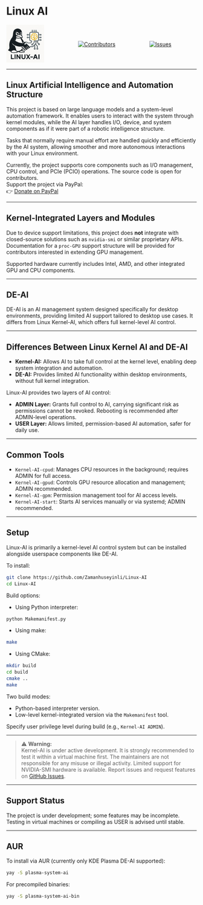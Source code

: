 # Linux AI

<div style="display: flex; align-items: center; gap: 90px;">
  <!-- Logo -->
  <a href="https://github.com/Zamanhuseyinli/Linux-AI/releases" target="_blank" rel="noopener noreferrer">
    <img src="https://raw.githubusercontent.com/Zamanhuseyinli/Linux-AI/refs/heads/main/LINUX-AI-LOGO.png" alt="Linux Collaboration AI" width="100" />
  </a>

  <!-- Contributors Badge -->
  <a href="https://github.com/Zamanhuseyinli/Linux-AI/graphs/contributors" target="_blank" rel="noopener noreferrer" style="display: inline-flex; align-items: center;">
    <img src="https://img.shields.io/github/contributors/Zamanhuseyinli/Linux-AI?color=green&style=flat-square" alt="Contributors" />
  </a>

  <!-- Issues Badge -->
  <a href="https://github.com/Zamanhuseyinli/Linux-AI/issues" target="_blank" rel="noopener noreferrer" style="display: inline-flex; align-items: center;">
    <img src="https://img.shields.io/github/issues/Zamanhuseyinli/Linux-AI?color=red&style=flat-square" alt="Issues" />
  </a>
</div>

---

## Linux Artificial Intelligence and Automation Structure

This project is based on large language models and a system-level automation framework. It enables users to interact with the system through kernel modules, while the AI layer handles I/O, device, and system components as if it were part of a robotic intelligence structure.

Tasks that normally require manual effort are handled quickly and efficiently by the AI system, allowing smoother and more autonomous interactions with your Linux environment.

Currently, the project supports core components such as I/O management, CPU control, and PCIe (PCIO) operations. The source code is open for contributors.  
Support the project via PayPal:  
👉 [Donate on PayPal](https://www.paypal.com/donate/?hosted_button_id=NKPHAU3NY3GZU)

---

## Kernel-Integrated Layers and Modules

Due to device support limitations, this project does **not** integrate with closed-source solutions such as `nvidia-smi` or similar proprietary APIs. Documentation for a `proc-GPU` support structure will be provided for contributors interested in extending GPU management.

Supported hardware currently includes Intel, AMD, and other integrated GPU and CPU components.

---

## DE-AI

DE-AI is an AI management system designed specifically for desktop environments, providing limited AI support tailored to desktop use cases. It differs from Linux Kernel-AI, which offers full kernel-level AI control.

---

## Differences Between Linux Kernel AI and DE-AI

- **Kernel-AI:** Allows AI to take full control at the kernel level, enabling deep system integration and automation.  
- **DE-AI:** Provides limited AI functionality within desktop environments, without full kernel integration.

Linux-AI provides two layers of AI control:

- **ADMIN Layer:** Grants full control to AI, carrying significant risk as permissions cannot be revoked. Rebooting is recommended after ADMIN-level operations.  
- **USER Layer:** Allows limited, permission-based AI automation, safer for daily use.

---

## Common Tools

- `Kernel-AI-cpud`: Manages CPU resources in the background; requires ADMIN for full access.  
- `Kernel-AI-gpud`: Controls GPU resource allocation and management; ADMIN recommended.  
- `Kernel-AI-gpm`: Permission management tool for AI access levels.  
- `Kernel-AI-start`: Starts AI services manually or via systemd; ADMIN recommended.

---

## Setup

Linux-AI is primarily a kernel-level AI control system but can be installed alongside userspace components like DE-AI.

To install:

```bash
git clone https://github.com/Zamanhuseyinli/Linux-AI
cd Linux-AI
```

Build options:

- Using Python interpreter:

```bash
python Makemanifest.py
```

- Using make:

```bash
make
```

- Using CMake:

```bash
mkdir build
cd build
cmake ..
make
```

Two build modes:

- Python-based interpreter version.  
- Low-level kernel-integrated version via the `Makemanifest` tool.

Specify user privilege level during build (e.g., `Kernel-AI ADMIN`).

---

> ⚠️ **Warning:**  
> Kernel-AI is under active development. It is strongly recommended to test it within a virtual machine first. The maintainers are not responsible for any misuse or illegal activity. Limited support for NVIDIA-SMI hardware is available. Report issues and request features on [GitHub Issues](https://github.com/Zamanhuseyinli/Linux-AI/issues).

---

## Support Status

The project is under development; some features may be incomplete. Testing in virtual machines or compiling as USER is advised until stable.

---

## AUR

To install via AUR (currently only KDE Plasma DE-AI supported):

```bash
yay -S plasma-system-ai
```

For precompiled binaries:

```bash
yay -S plasma-system-ai-bin
```
